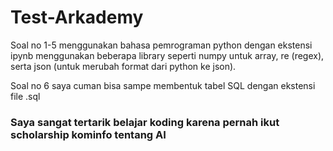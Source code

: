 # Test-Arkademy
Soal no 1-5
menggunakan bahasa pemrograman python dengan ekstensi ipynb menggunakan beberapa library seperti numpy untuk array, re (regex), serta json (untuk merubah format dari python ke json).

Soal no 6
saya cuman bisa sampe membentuk tabel SQL dengan ekstensi file .sql
### Saya sangat tertarik belajar koding karena pernah ikut scholarship kominfo tentang AI
